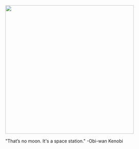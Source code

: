 <img src="https://media.giphy.com/media/3owzWkGtQ3us1pV0qc/giphy.gif" width="400" height="400" />

"That’s no moon. It's a space station." -Obi-wan Kenobi
